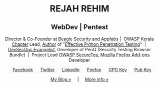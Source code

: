 <h1 align='center'> REJAH REHIM</h1>
<h2 align='center' > WebDev | Pentest </h2>

<p align='center' >Director &amp; Co-Founder at <a target="_blank" href="https://beaglesecurity.com">Beagle Security</a> and <a target="_blank" href="https://appfabs.com">Appfabs</a>&nbsp;|&nbsp;
<a target="_blank" href="https://kerala.owasp.org">OWASP Kerala Chapter</a> Lead, <a href="https://www.amazon.com/author/rejahrehim">Author</a> of "<a target="_blank" href="https://www.amazon.com/Mastering-Python-Penetration-Testing-Rejah-ebook/dp/B01C2XX8XI">Effective Python Penetration Testing</a>" &nbsp;|&nbsp;
<a target="_blank" href="https://www.peerlyst.com/posts/peerlyst-community-ebook-50-influential-devsecops-professionals-peerlyst"> DevSecOps Evangelist</a>,  Developer of PenQ (Security Testing Browser Bundle) &nbsp;|&nbsp;
Project Lead <a target="_blank" href="https://securetea.org/">OWASP SecureTea</a>, <a target="_blank" href="https://addons.mozilla.org/en-US/firefox/user/6111533/">Mozilla Firefox Add-ons</a> Developer

</p>
<div align='center'>
<ul >
    <li style="list-style: none; display: inline; padding-right: 5px; padding-left: 5px; margin-left: 0; margin-right: 8px; border: 1px solid #ece4e4;" class="facebook"><a target="_blank" href="https://www.facebook.com/rejah.rehim">Facebook</a></li>
    <li style="list-style: none; display: inline;padding-right: 5px; padding-left: 5px; margin-left: 0; margin-right: 8px; border: 1px solid #ece4e4;" ><a target="_blank" href="https://twitter.com/rejah_rehim">Twitter</a></li>
    <li style="list-style: none; display: inline; padding-right: 5px; padding-left: 5px;margin-left: 0; margin-right: 8px; border: 1px solid #ece4e4;"><a target="_blank" href="https://www.linkedin.com/in/rejah">LinkedIn</a></li>
    <li style="list-style: none; display: inline; padding-right: 5px; padding-left: 5px;margin-left: 0; margin-right: 8px; border: 1px solid #ece4e4;"><a target="_blank" href="https://addons.mozilla.org/en-US/firefox/user/Rejah">Firefox</a></li>
    <li style="list-style: none; display: inline; padding-right: 5px; padding-left: 5px;margin-left: 0; margin-right: 8px; border: 1px solid #ece4e4;"><a target="_blank" href="https://pgp.mit.edu/pks/lookup?op=get&search=0x5C1DA49CFE3317A3">GPG Key</a></li>
    <li style="list-style: none; display: inline; padding-right: 5px; padding-left: 5px; margin-left: 0; margin-right: 8px; border: 1px solid #ece4e4;"><a href="assets/rejah.pub">Pub Key</a></li>
</ul>
</div>
<p align='center'>
<a href="https://beaglesecurity.com/blog/" >My Blog &#187;</a>&nbsp;&nbsp;&nbsp;&nbsp;&nbsp;|&nbsp;&nbsp;&nbsp;&nbsp;&nbsp;<a href="https://rejahrehim.com" id="moreinfo">More info &#187;</a>
</p>